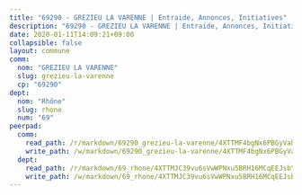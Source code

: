 ```yaml
---
title: "69290 - GREZIEU LA VARENNE | Entraide, Annonces, Initiatives"
description: "69290 - GREZIEU LA VARENNE | Entraide, Annonces, Initiatives"
date: 2020-01-11T14:09:21+09:00
collapsible: false
layout: commune
comm:
  nom: "GREZIEU LA VARENNE"
  slug: grezieu-la-varenne
  cp: "69290"
dept:
  nom: "Rhône"
  slug: rhone
  num: "69"
peerpad:
  comm:
    read_path: /r/markdown/69290_grezieu-la-varenne/4XTTMF4bgNx6PBGyVahwsQNmUk5EWhGYJ2CVFDPgChKDVpcjX
    write_path: /w/markdown/69290_grezieu-la-varenne/4XTTMF4bgNx6PBGyVahwsQNmUk5EWhGYJ2CVFDPgChKDVpcjX-K3TgUZ3VSVgTv3N8tTUL1Vg4f58NRuChkwSJmm1yZFnPaKEL12KqkBruWD5X5KVgSUdfdtFcKii3t8tBf26Nh5rY85RDGxxLjZgLPv1s7GvfVgngB2BTbgmY6YLC2WREB53P51G1
  dept:
    read_path: /r/markdown/69_rhone/4XTTMJC39vu6sVwWPNxu5BRH16MCqEEJsbYu4RNyAxnNmNtVW
    write_path: /w/markdown/69_rhone/4XTTMJC39vu6sVwWPNxu5BRH16MCqEEJsbYu4RNyAxnNmNtVW-K3TgUzVUEXrXvc8NoaD9JfiBpc5MBFP7KZFqLEsm11xqJDEwSVMy7UACp2eYMzek3K6y2WLoyzq5xdKMZeizKNpfHbUBgJcoYSqfidBaPx8RcTCPmdCXhdgeLZLEYHVco5fHD6Pz
---
```


